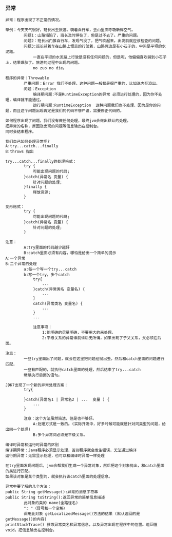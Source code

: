 ### 异常
    异常：程序出现了不正常的情况。
    
    举例：今天天气很好，班长出去旅游。骑着自行车，去山里面呼吸新鲜空气。
    		问题1：山路塌陷了，班长及时停住了，但是过不去了。严重的问题。
    		问题2：班长出门推自行车，发现气没了，把气吹起来。出发前就应该检查的问题。
    		问题3:班长骑着车在山路上惬意的行驶着，山路两边是有小石子的，中间是平坦的水泥路。
    			一直在平坦的水泥路上行驶是没有任何问题的，但是呢，他偏偏喜欢骑到小石子上，结果爆胎了。旅游的过程中出现的问题。
    			no zuo no die。
    
    程序的异常：Throwable
    		严重问题：Error 我们不处理。这种问题一般都是很严重的，比如说内存溢出。
    		问题：Exception
    			编译期问题:不是RuntimeException的异常 必须进行处理的，因为你不处理，编译就不能通过。
    			运行期问题:RuntimeException	这种问题我们也不处理，因为是你的问题，而且这个问题出现肯定是我们的代码不够严谨，需要修正代码的。
    
    如何程序出现了问题，我们没有做任何处理，最终jvm会做出默认的处理。
    把异常的名称，原因及出现的问题等信息输出在控制台。
    同时会结束程序。
    
    我们自己如何处理异常呢?
    A:try...catch...finally
    B:throws 抛出
    
    try...catch...finally的处理格式：
    		try {
    			可能出现问题的代码;
    		}catch(异常名 变量) {
    			针对问题的处理;
    		}finally {
    			释放资源;
    		}
    
    变形格式：
    		try {
    			可能出现问题的代码;
    		}catch(异常名 变量) {
    			针对问题的处理;
    		}
    
    注意：
    		A:try里面的代码越少越好
    		B:catch里面必须有内容，哪怕是给出一个简单的提示
    A:一个异常
    B:二个异常的处理
    		a:每一个写一个try...catch
    		b:写一个try，多个catch
    			try{
    				...
    			}catch(异常类名 变量名) {
    				...
    			}
    			catch(异常类名 变量名) {
    				...
    			}
    			...
    
    			注意事项：
    				1:能明确的尽量明确，不要用大的来处理。
    				2:平级关系的异常谁前谁后无所谓，如果出现了子父关系，父必须在后面。
    
    注意：
    		一旦try里面出了问题，就会在这里把问题给抛出去，然后和catch里面的问题进行匹配，
    		一旦有匹配的，就执行catch里面的处理，然后结束了try...catch
    		继续执行后面的语句。
    		
    JDK7出现了一个新的异常处理方案：
     		try{
     
     		}catch(异常名1 | 异常名2 | ...  变量 ) {
     			...
     		}
     
     		注意：这个方法虽然简洁，但是也不够好。
     			A:处理方式是一致的。(实际开发中，好多时候可能就是针对同类型的问题，给出同一个处理)
    			B:多个异常间必须是平级关系。
    			
    编译时异常和运行时异常的区别
    编译期异常：Java程序必须显示处理，否则程序就会发生错误，无法通过编译
    运行期异常：无需显示处理，也可以和编译时异常一样处理
    
    在try里面发现问题后，jvm会帮我们生成一个异常对象，然后把这个对象抛出，和catch里面的类进行匹配。
    如果该对象是某个类型的，就会执行该catch里面的处理信息。
    
    异常中要了解的几个方法：
    public String getMessage():异常的消息字符串		
    public String toString():返回异常的简单信息描述
    		此对象的类的 name(全路径名)
    		": "（冒号和一个空格） 
    		调用此对象 getLocalizedMessage()方法的结果 (默认返回的是getMessage()的内容)
    printStackTrace() 获取异常类名和异常信息，以及异常出现在程序中的位置。返回值void。把信息输出在控制台。